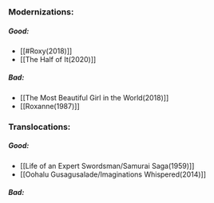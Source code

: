 ### Modernizations:

##### Good:
- [[#Roxy(2018)]]
- [[The Half of It(2020)]]
##### Bad:
- [[The Most Beautiful Girl in the World(2018)]]
- [[Roxanne(1987)]]
### Translocations:

##### Good:
- [[Life of an Expert Swordsman/Samurai Saga(1959)]]
- [[Oohalu Gusagusalade/Imaginations Whispered(2014)]]
##### Bad:
